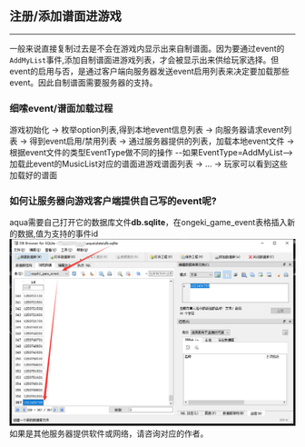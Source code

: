 ## 注册/添加谱面进游戏
---
一般来说直接复制过去是不会在游戏内显示出来自制谱面。因为要通过event的`AddMyList`事件,添加自制谱面进游戏列表，才会被显示出来供给玩家选择。但event的启用与否，是通过客户端向服务器发送event启用列表来决定要加载那些event。因此自制谱面需要服务器的支持。

### 细嗦event/谱面加载过程
游戏初始化 -> 枚举option列表,得到本地event信息列表 -> 向服务器请求event列表 -> 得到event启用/禁用列表 -> 通过服务器提供的列表，加载本地event文件 -> 根据event文件的类型EventType做不同的操作 --如果EventType=AddMyList--> 加载此event的MusicList对应的谱面进游戏谱面列表 -> ... -> 玩家可以看到这些加载好的谱面


### 如何让服务器向游戏客户端提供自己写的event呢?
aqua需要自己打开它的数据库文件**db.sqlite**，在ongeki_game_event表格插入新的数据,值为支持的事件id
![](../../../../readme_img/1.png)
如果是其他服务器提供软件或网络，请咨询对应的作者。